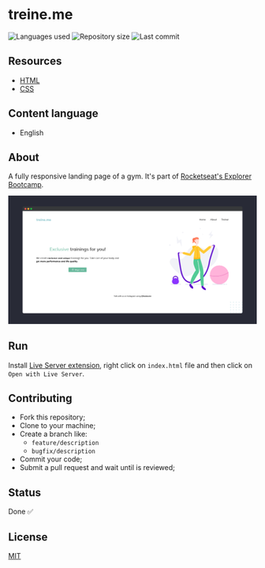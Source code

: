 # treine.me

![Languages used](https://img.shields.io/github/languages/count/isadfrn/treineme?style=flat-square)
![Repository size](https://img.shields.io/github/repo-size/isadfrn/treineme?style=flat-square)
![Last commit](https://img.shields.io/github/last-commit/isadfrn/treineme?style=flat-square)

## Resources

- [HTML](https://developer.mozilla.org/pt-BR/docs/Web/HTML)
- [CSS](https://developer.mozilla.org/pt-BR/docs/Web/CSS)

## Content language

- English

## About

A fully responsive landing page of a gym. It's part of [Rocketseat's Explorer Bootcamp](https://www.rocketseat.com.br/explorer).

![A webpage with an image of a girl jumping a rope](./assets/img/demo.png)

## Run

Install [Live Server extension](https://marketplace.visualstudio.com/items?itemName=ritwickdey.LiveServer), right click on `index.html` file and then click on `Open with Live Server`.

## Contributing

- Fork this repository;
- Clone to your machine;
- Create a branch like:
  - `feature/description`
  - `bugfix/description`
- Commit your code;
- Submit a pull request and wait until is reviewed;

## Status

Done ✅

## License

[MIT](./LICENSE)
